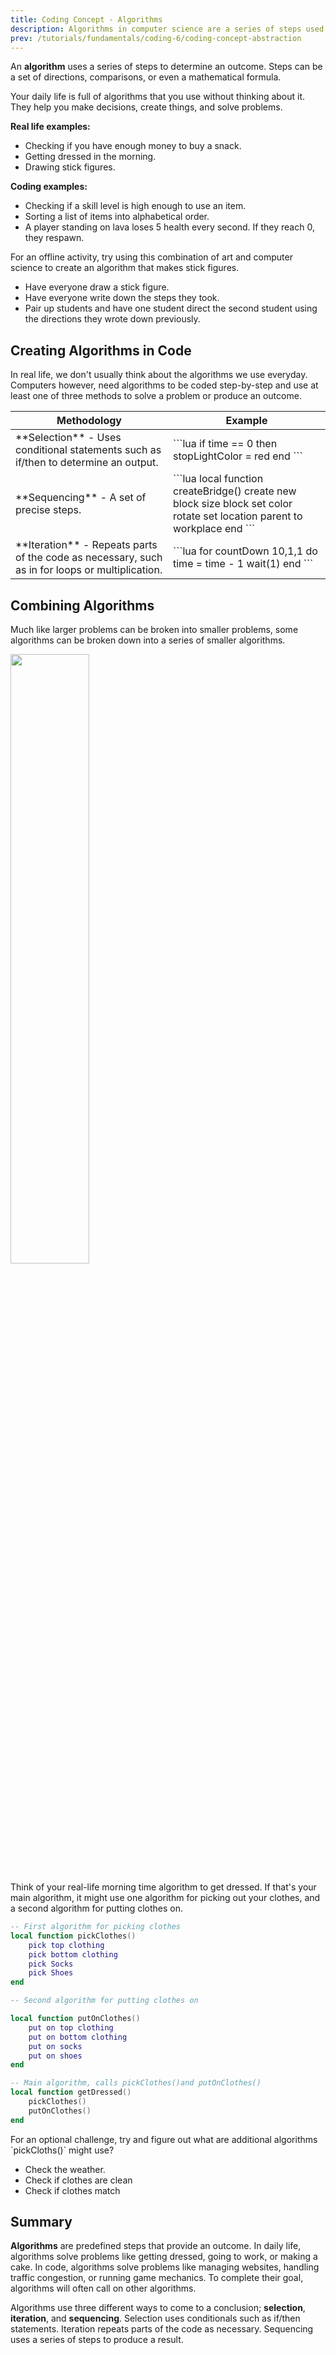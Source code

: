 ```yaml
---
title: Coding Concept - Algorithms
description: Algorithms in computer science are a series of steps used to determine an outcome. This is used for computer science AP CSP lessons.
prev: /tutorials/fundamentals/coding-6/coding-concept-abstraction
---
```


An **algorithm** uses a series of steps to determine an outcome. Steps can be a set of directions, comparisons, or even a mathematical formula.

Your daily life is full of algorithms that you use without thinking about it. They help you make decisions, create things, and solve problems.

**Real life examples:**

- Checking if you have enough money to buy a snack.
- Getting dressed in the morning.
- Drawing stick figures.

**Coding examples:**

- Checking if a skill level is high enough to use an item.
- Sorting a list of items into alphabetical order.
- A player standing on lava loses 5 health every second. If they reach 0, they respawn.

<Alert severity="success">
For an offline activity, try using this combination of art and computer science to create an algorithm that makes stick figures.

- Have everyone draw a stick figure.
- Have everyone write down the steps they took.
- Pair up students and have one student direct the second student using the directions they wrote down previously.

</Alert>

## Creating Algorithms in Code

In real life, we don't usually think about the algorithms we use everyday. Computers however, need algorithms to be coded step-by-step and use at least one of three methods to solve a problem or produce an outcome.

<table>
<thead>
   <tr>
    <th width="50%">Methodology</th>
    <th width="50%">Example</th>
   </tr>
</thead>
<tbody>
   <tr>
    <td>**Selection** - Uses conditional statements such as if/then to determine an output.</td>
    <td>
    ```lua
    if time == 0 then
      stopLightColor = red
    end
    ```
    </td>
  </tr>
  <tr>
    <td>
      **Sequencing** - A set of precise steps.
    </td>
    <td>
    ```lua
    local function createBridge()
      create new block
      size block
      set color
      rotate
      set location
      parent to workplace
    end
    ```
    </td>
  </tr>
  <tr>
    <td>
      **Iteration** - Repeats parts of the code as necessary, such as in for loops or multiplication.
    </td>
    <td>
    ```lua
    for countDown 10,1,1 do
      time = time - 1
      wait(1)
    end
    ```
    </td>
  </tr>
</tbody>
</table>

## Combining Algorithms

Much like larger problems can be broken into smaller problems, some algorithms can be broken down into a series of smaller algorithms.

<img src="../../../assets/education/coding-6/coding-concept-algorithms/square-and-child-squares.png" width="50%" />

Think of your real-life morning time algorithm to get dressed. If that's your main algorithm, it might use one algorithm for picking out your clothes, and a second algorithm for putting clothes on.

```lua title='Getting Dressed Pseudocode'
-- First algorithm for picking clothes
local function pickClothes()
    pick top clothing
    pick bottom clothing
    pick Socks
    pick Shoes
end

-- Second algorithm for putting clothes on

local function putOnClothes()
    put on top clothing
    put on bottom clothing
    put on socks
    put on shoes
end

-- Main algorithm, calls pickClothes()and putOnClothes()
local function getDressed()
    pickClothes()
    putOnClothes()
end
```

<Alert severity="success">
  For an optional challenge, try and figure out what are additional algorithms `pickCloths()` might use?

- Check the weather.
- Check if clothes are clean
- Check if clothes match

</Alert>

## Summary

**Algorithms** are predefined steps that provide an outcome. In daily life, algorithms solve problems like getting dressed, going to work, or making a cake. In code, algorithms solve problems like managing websites, handling traffic congestion, or running game mechanics. To complete their goal, algorithms will often call on other algorithms.

Algorithms use three different ways to come to a conclusion; **selection**, **iteration**, and **sequencing**. Selection uses conditionals such as if/then statements. Iteration repeats parts of the code as necessary. Sequencing uses a series of steps to produce a result.
